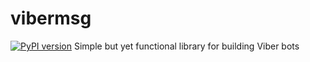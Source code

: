 # vibermsg
[![PyPI version](https://badge.fury.io/py/vibermsg.svg)](https://badge.fury.io/py/vibermsg)
Simple but yet functional library for building Viber bots 